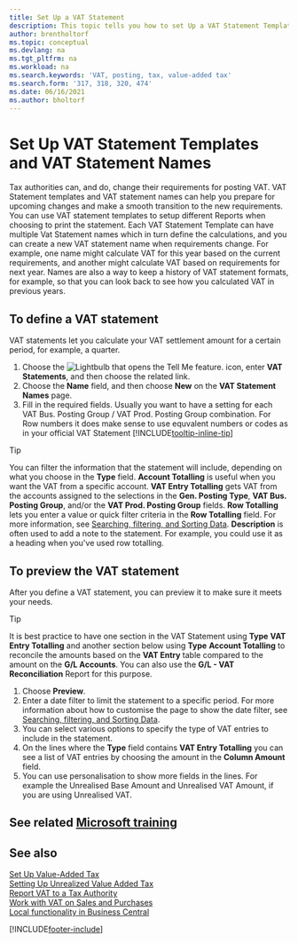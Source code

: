 ```yaml
---
title: Set Up a VAT Statement
description: This topic tells you how to set Up a VAT Statement Template and VAT Statement Names to meet changing tax authority requirements.
author: brentholtorf
ms.topic: conceptual
ms.devlang: na
ms.tgt_pltfrm: na
ms.workload: na
ms.search.keywords: 'VAT, posting, tax, value-added tax'
ms.search.form: '317, 318, 320, 474'
ms.date: 06/16/2021
ms.author: bholtorf
---
```

# <a name="set-up-vat-statement-templates-and-vat-statement-names"></a><a name="set-up-vat-statement-templates-and-vat-statement-names"></a>Set Up VAT Statement Templates and VAT Statement Names

Tax authorities can, and do, change their requirements for posting VAT. VAT Statement templates and VAT statement names can help you prepare for upcoming changes and make a smooth transition to the new requirements. You can use VAT statement templates to setup different Reports when choosing to print the statement. Each VAT Statement Template can have multiple Vat Statement names which in turn define the calculations, and you can create a new VAT statement name when requirements change. For example, one name might calculate VAT for this year based on the current requirements, and another might calculate VAT based on requirements for next year. Names are also a way to keep a history of VAT statement formats, for example, so that you can look back to see how you calculated VAT in previous years.

## <a name="to-define-a-vat-statement"></a><a name="to-define-a-vat-statement"></a>To define a VAT statement

VAT statements let you calculate your VAT settlement amount for a certain period, for example, a quarter.

1. Choose the ![Lightbulb that opens the Tell Me feature.](media/ui-search/search_small.png "Tell me what you want to do") icon, enter **VAT Statements**, and then choose the related link.  
2. Choose the **Name** field, and then choose **New** on the **VAT Statement Names** page.
3. Fill in the required fields. Usually you want to have a setting for each VAT Bus. Posting Group / VAT Prod. Posting Group combination. For Row numbers it does make sense to use equvalent numbers or codes as in your official VAT Statement [!INCLUDE[tooltip-inline-tip](includes/tooltip-inline-tip_md.md)]  

> [!Tip]
> You can filter the information that the statement will include, depending on what you choose in the **Type** field. **Account Totalling** is useful when you want the VAT from a specific account.
**VAT Entry Totalling** gets VAT from the accounts assigned to the selections in the **Gen. Posting Type**, **VAT Bus. Posting Group**, and/or the **VAT Prod. Posting Group** fields. **Row Totalling** lets you enter a value or quick filter criteria in the **Row Totalling** field. For more information, see [Searching, filtering, and Sorting Data](ui-enter-criteria-filters.md). **Description** is often used to add a note to the statement. For example, you could use it as a heading when you've used row totalling.

## <a name="to-preview-the-vat-statement"></a><a name="to-preview-the-vat-statement"></a>To preview the VAT statement

After you define a VAT statement, you can preview it to make sure it meets your needs.
> [!Tip]
> It is best practice to have one section in the VAT Statement using **Type** **VAT Entry Totalling** and another section below using **Type** **Account Totalling** to reconcile the amounts based on the **VAT Entry** table compared to the amount on the **G/L Accounts**. You can also use the **G/L - VAT Reconciliation** Report for this purpose.

1. Choose **Preview**.
2. Enter a date filter to limit the statement to a specific period. For more information about how to customise the page to show the date filter, see [Searching, filtering, and Sorting Data](ui-enter-criteria-filters.md).
3. You can select various options to specify the type of VAT entries to include in the statement.
4. On the lines where the **Type** field contains **VAT Entry Totalling** you can see a list of VAT entries by choosing the amount in the **Column Amount** field.
5. You can use personalisation to show more fields in the lines. For example the Unrealised Base Amount and Unrealised VAT Amount, if you are using Unrealised VAT.

## <a name="see-related-microsoft-training"></a><a name="see-related-microsoft-training"></a>See related [Microsoft training](/training/paths/process-vat-dynamics-365-business-central/)

## <a name="see-also"></a><a name="see-also"></a>See also

[Set Up Value-Added Tax](finance-setup-vat.md)  
[Setting Up Unrealized Value Added Tax](finance-setup-unrealized-vat.md)  
[Report VAT to a Tax Authority](finance-how-report-vat.md)  
[Work with VAT on Sales and Purchases](finance-work-with-vat.md)  
[Local functionality in Business Central](about-localization.md)


[!INCLUDE[footer-include](includes/footer-banner.md)]
